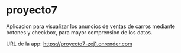 # proyecto7

Aplicacion para visualizar los anuncios de ventas de carros mediante botones y checkbox, para mayor comprension de los datos.

URL de la app: https://proyecto7-zej1.onrender.com
